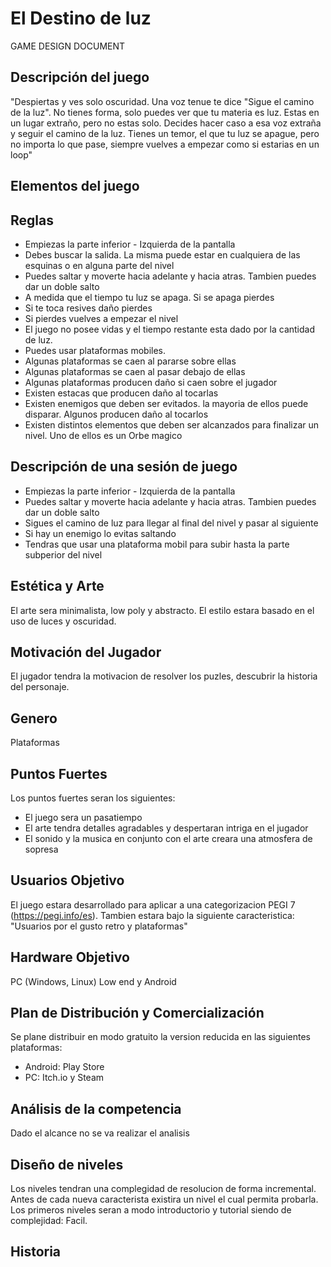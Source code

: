 # El Destino de luz
GAME DESIGN DOCUMENT

## Descripción del juego
"Despiertas y ves solo oscuridad. Una voz tenue te dice "Sigue el camino de la luz". No tienes forma, solo puedes ver que tu materia es luz. Estas en un lugar extraño, pero no estas solo. Decides hacer caso a esa voz extraña y seguir el camino de la luz. Tienes un temor, el que tu luz se apague, pero no importa lo que pase, siempre vuelves a empezar como si estarias en un loop"

## Elementos del juego

## Reglas
* Empiezas la parte inferior - Izquierda de la pantalla
* Debes buscar la salida. La misma puede estar en cualquiera de las esquinas o en alguna parte del nivel
* Puedes saltar y moverte hacia adelante y hacia atras. Tambien puedes dar un doble salto
* A medida que el tiempo tu luz se apaga. Si se apaga pierdes
* Si te toca resives daño pierdes
* Si pierdes vuelves a empezar el nivel
* El juego no posee vidas y el tiempo restante esta dado por la cantidad de luz. 
* Puedes usar plataformas mobiles.
* Algunas plataformas se caen al pararse sobre ellas
* Algunas plataformas se caen al pasar debajo de ellas
* Algunas plataformas producen daño si caen sobre el jugador
* Existen estacas que producen daño al tocarlas
* Existen enemigos que deben ser evitados. la mayoria de ellos puede disparar. Algunos producen daño al tocarlos
* Existen distintos elementos que deben ser alcanzados para finalizar un nivel. Uno de ellos es un Orbe magico

## Descripción de una sesión de juego
* Empiezas la parte inferior - Izquierda de la pantalla
* Puedes saltar y moverte hacia adelante y hacia atras. Tambien puedes dar un doble salto
* Sigues el camino de luz para llegar al final del nivel y pasar al siguiente
* Si hay un enemigo lo evitas saltando
* Tendras que usar una plataforma mobil para subir hasta la parte subperior del nivel

## Estética y Arte
El arte sera minimalista, low poly y abstracto. El estilo estara basado en el uso de luces y oscuridad. 

## Motivación del Jugador
El jugador tendra la motivacion de resolver los puzles, descubrir la historia del personaje.

## Genero
Plataformas

## Puntos Fuertes
Los puntos fuertes seran los siguientes:
* El juego sera un pasatiempo
* El arte tendra detalles agradables y despertaran intriga en el jugador
* El sonido y la musica en conjunto con el arte creara una atmosfera de sopresa

## Usuarios Objetivo
El juego estara desarrollado para aplicar a una categorizacion PEGI 7 (https://pegi.info/es). Tambien estara bajo la siguiente caracteristica: "Usuarios por el gusto retro y plataformas"

## Hardware Objetivo
PC (Windows, Linux) Low end y Android

## Plan de Distribución y Comercialización
Se plane distribuir en modo gratuito la version reducida en las siguientes plataformas:
* Android: Play Store
* PC: Itch.io y Steam 

## Análisis de la competencia
Dado el alcance no se va realizar el analisis

## Diseño de niveles
Los niveles tendran una complegidad de resolucion de forma incremental. Antes de cada nueva caracterista existira un nivel el cual permita probarla. 
Los primeros niveles seran a modo introductorio y tutorial siendo de complejidad: Facil.


## Historia

